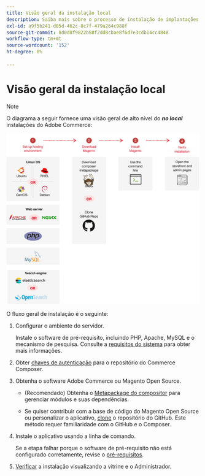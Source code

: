 ```yaml
---
title: Visão geral da instalação local
description: Saiba mais sobre o processo de instalação de implantações locais do Adobe Commerce.
exl-id: a9f5b241-d05d-462c-8c7f-479a264c988f
source-git-commit: 8d0d8f9822b88f2dd8cbae8f6d7e3cdb14cc4848
workflow-type: tm+mt
source-wordcount: '152'
ht-degree: 0%

---
```


# Visão geral da instalação local

>[!NOTE]
>
>O diagrama a seguir fornece uma visão geral de alto nível do _**no local**_ instalações do Adobe Commerce:

![Como a instalação funciona](../assets/installation/install-diagram-24.svg)

O fluxo geral de instalação é o seguinte:

1. Configurar o ambiente do servidor.

   Instale o software de pré-requisito, incluindo PHP, Apache, MySQL e o mecanismo de pesquisa. Consulte a [requisitos do sistema](system-requirements.md) para obter mais informações.

1. Obter [chaves de autenticação](prerequisites/authentication-keys.md) para o repositório do Commerce Composer.

1. Obtenha o software Adobe Commerce ou Magento Open Source.

   * (Recomendado) Obtenha o [Metapackage do compositor](composer.md) para gerenciar módulos e suas dependências.

   * Se quiser contribuir com a base de código do Magento Open Source ou personalizar o aplicativo, [clone](https://developer.adobe.com/commerce/contributor/guides/install/clone-repository/) o repositório do GitHub. Este método requer familiaridade com o GitHub e o Composer.

1. Instale o aplicativo usando a linha de comando.

   Se a etapa falhar porque o software de pré-requisito não está configurado corretamente, revise o [pré-requisitos](prerequisites/overview.md).

1. [Verificar](next-steps/verify.md) a instalação visualizando a vitrine e o Administrador.
